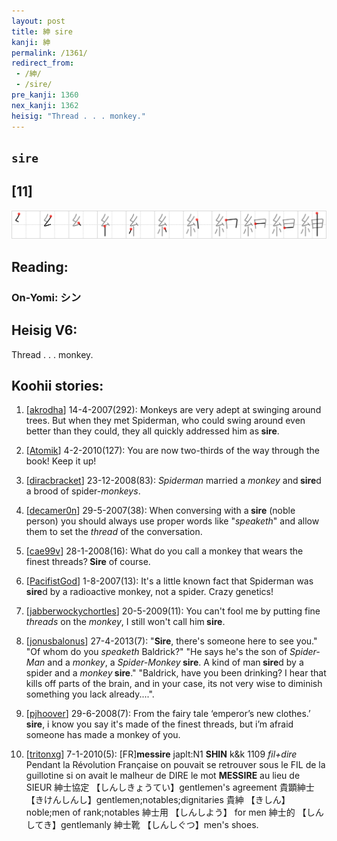 ```yaml
---
layout: post
title: 紳 sire
kanji: 紳
permalink: /1361/
redirect_from:
 - /紳/
 - /sire/
pre_kanji: 1360
nex_kanji: 1362
heisig: "Thread . . . monkey."
---
```


## `sire`

## [11]

<div class="stroke"><img src="../images/E7B4B3.png" /></div>

## Reading:

### On-Yomi: シン

## Heisig V6:

Thread . . . monkey.

## Koohii stories:

1) [<a href="http://kanji.koohii.com/profile/akrodha">akrodha</a>] 14-4-2007(292): Monkeys are very adept at swinging around trees. But when they met Spiderman, who could swing around even better than they could, they all quickly addressed him as<strong> sire</strong>.

2) [<a href="http://kanji.koohii.com/profile/Atomik">Atomik</a>] 4-2-2010(127): You are now two-thirds of the way through the book! Keep it up!

3) [<a href="http://kanji.koohii.com/profile/diracbracket">diracbracket</a>] 23-12-2008(83): <em>Spiderman</em> married a <em>monkey</em> and<strong> sire</strong>d a brood of spider-<em>monkeys</em>.

4) [<a href="http://kanji.koohii.com/profile/decamer0n">decamer0n</a>] 29-5-2007(38): When conversing with a<strong> sire</strong> (noble person) you should always use proper words like &quot;<em>speaketh</em>&quot; and allow them to set the <em>thread</em> of the conversation.

5) [<a href="http://kanji.koohii.com/profile/cae99v">cae99v</a>] 28-1-2008(16): What do you call a monkey that wears the finest threads?<strong> Sire</strong> of course.

6) [<a href="http://kanji.koohii.com/profile/PacifistGod">PacifistGod</a>] 1-8-2007(13): It&#039;s a little known fact that Spiderman was<strong> sire</strong>d by a radioactive monkey, not a spider. Crazy genetics!

7) [<a href="http://kanji.koohii.com/profile/jabberwockychortles">jabberwockychortles</a>] 20-5-2009(11): You can&#039;t fool me by putting fine <em>threads</em> on the <em>monkey</em>, I still won&#039;t call him<strong> sire</strong>.

8) [<a href="http://kanji.koohii.com/profile/jonusbalonus">jonusbalonus</a>] 27-4-2013(7): &quot;<strong>Sire</strong>, there&#039;s someone here to see you.&quot; &quot;Of whom do you <em>speaketh</em> Baldrick?&quot; &quot;He says he&#039;s the son of <em>Spider-Man</em> and a <em>monkey</em>, a <em>Spider-Monkey</em><strong> sire</strong>. A kind of man<strong> sire</strong>d by a spider and a <em>monkey</em><strong> sire</strong>.&quot; &quot;Baldrick, have you been drinking? I hear that kills off parts of the brain, and in your case, its not very wise to diminish something you lack already....&quot;.

9) [<a href="http://kanji.koohii.com/profile/pjhoover">pjhoover</a>] 29-6-2008(7): From the fairy tale ‘emperor’s new clothes.’<strong> sire</strong>, i know you say it&#039;s made of the finest threads, but i’m afraid someone has made a monkey of you.

10) [<a href="http://kanji.koohii.com/profile/tritonxg">tritonxg</a>] 7-1-2010(5): [FR]<strong>messire</strong> japlt:N1 <strong>SHIN</strong> k&amp;k 1109<em> fil+dire </em>Pendant la Révolution Française on pouvait se retrouver sous le FIL de la guillotine si on avait le malheur de DIRE le mot <strong>MESSIRE</strong> au lieu de SIEUR 紳士協定 【しんしきょうてい】gentlemen&#039;s agreement 貴顕紳士 【きけんしんし】gentlemen;notables;dignitaries 貴紳 【きしん】noble;men of rank;notables 紳士用 【しんしよう】 for men 紳士的 【しんしてき】gentlemanly 紳士靴 【しんしぐつ】men&#039;s shoes.
